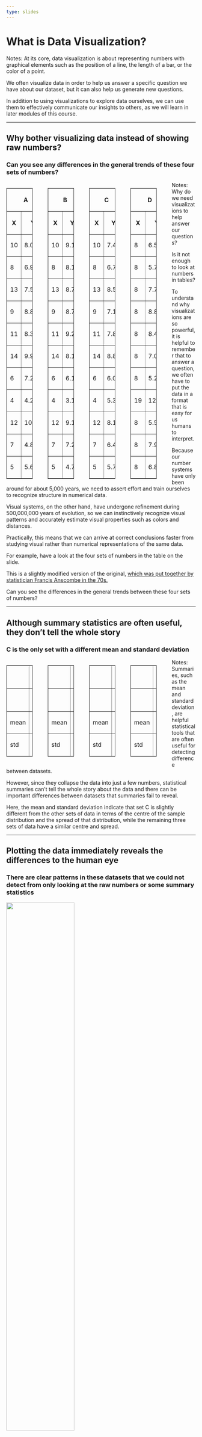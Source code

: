 ```yaml
---
type: slides
---
```


# What is Data Visualization?

Notes: At its core, data visualization is about representing numbers
with graphical elements such as the position of a line, the length of a
bar, or the color of a point.

We often visualize data in order to help us answer a specific question
we have about our dataset, but it can also help us generate new
questions.

In addition to using visualizations to explore data ourselves, we can
use them to effectively communicate our insights to others, as we will
learn in later modules of this course.

---

## Why bother visualizing data instead of showing raw numbers?

### Can you see any differences in the general trends of these four sets of numbers?

<table border="1" style="width:70px; float:left; margin-right:40px">

<thead style="text-align: center">

<tr>

<th colspan="2" halign="left">

A

</th>

</tr>

<tr>

<th>

X

</th>

<th>

Y

</th>

</tr>

</thead>

<tbody>

<tr>

<td>

10

</td>

<td>

8.04

</td>

</tr>

<tr>

<td>

8

</td>

<td>

6.95

</td>

</tr>

<tr>

<td>

13

</td>

<td>

7.58

</td>

</tr>

<tr>

<td>

9

</td>

<td>

8.81

</td>

</tr>

<tr>

<td>

11

</td>

<td>

8.33

</td>

</tr>

<tr>

<td>

14

</td>

<td>

9.96

</td>

</tr>

<tr>

<td>

6

</td>

<td>

7.24

</td>

</tr>

<tr>

<td>

4

</td>

<td>

4.26

</td>

</tr>

<tr>

<td>

12

</td>

<td>

10.84

</td>

</tr>

<tr>

<td>

7

</td>

<td>

4.81

</td>

</tr>

<tr>

<td>

5

</td>

<td>

5.68

</td>

</tr>

</tbody>

</table>

<table border="1" style="width:70px; float:left; margin-right:40px">

<thead style="text-align: center">

<tr>

<th colspan="2" halign="left">

B

</th>

</tr>

<tr>

<th>

X

</th>

<th>

Y

</th>

</tr>

</thead>

<tbody>

<tr>

<td>

10

</td>

<td>

9.14

</td>

</tr>

<tr>

<td>

8

</td>

<td>

8.14

</td>

</tr>

<tr>

<td>

13

</td>

<td>

8.74

</td>

</tr>

<tr>

<td>

9

</td>

<td>

8.77

</td>

</tr>

<tr>

<td>

11

</td>

<td>

9.26

</td>

</tr>

<tr>

<td>

14

</td>

<td>

8.10

</td>

</tr>

<tr>

<td>

6

</td>

<td>

6.13

</td>

</tr>

<tr>

<td>

4

</td>

<td>

3.10

</td>

</tr>

<tr>

<td>

12

</td>

<td>

9.13

</td>

</tr>

<tr>

<td>

7

</td>

<td>

7.26

</td>

</tr>

<tr>

<td>

5

</td>

<td>

4.74

</td>

</tr>

</tbody>

</table>

<table border="1" style="width:70px; float:left; margin-right:40px">

<thead style="text-align: center">

<tr>

<th colspan="2" halign="left">

C

</th>

</tr>

<tr>

<th>

X

</th>

<th>

Y

</th>

</tr>

</thead>

<tbody>

<tr>

<td>

10

</td>

<td>

7.46

</td>

</tr>

<tr>

<td>

8

</td>

<td>

6.77

</td>

</tr>

<tr>

<td>

13

</td>

<td>

8.50

</td>

</tr>

<tr>

<td>

9

</td>

<td>

7.11

</td>

</tr>

<tr>

<td>

11

</td>

<td>

7.81

</td>

</tr>

<tr>

<td>

14

</td>

<td>

8.84

</td>

</tr>

<tr>

<td>

6

</td>

<td>

6.08

</td>

</tr>

<tr>

<td>

4

</td>

<td>

5.39

</td>

</tr>

<tr>

<td>

12

</td>

<td>

8.15

</td>

</tr>

<tr>

<td>

7

</td>

<td>

6.42

</td>

</tr>

<tr>

<td>

5

</td>

<td>

5.73

</td>

</tr>

</tbody>

</table>

<table border="1" style="width:70px; float:left; margin-right:40px">

<thead style="text-align: center">

<tr>

<th colspan="2" halign="left">

D

</th>

</tr>

<tr>

<th>

X

</th>

<th>

Y

</th>

</tr>

</thead>

<tbody>

<tr>

<td>

8

</td>

<td>

6.58

</td>

</tr>

<tr>

<td>

8

</td>

<td>

5.76

</td>

</tr>

<tr>

<td>

8

</td>

<td>

7.71

</td>

</tr>

<tr>

<td>

8

</td>

<td>

8.84

</td>

</tr>

<tr>

<td>

8

</td>

<td>

8.47

</td>

</tr>

<tr>

<td>

8

</td>

<td>

7.04

</td>

</tr>

<tr>

<td>

8

</td>

<td>

5.25

</td>

</tr>

<tr>

<td>

19

</td>

<td>

12.50

</td>

</tr>

<tr>

<td>

8

</td>

<td>

5.56

</td>

</tr>

<tr>

<td>

8

</td>

<td>

7.91

</td>

</tr>

<tr>

<td>

8

</td>

<td>

6.89

</td>

</tr>

</tbody>

</table>

Notes: Why do we need visualizations to help answer our questions?

Is it not enough to look at numbers in tables?

To understand why visualizations are so powerful, it is helpful to
remember that to answer a question, we often have to put the data in a
format that is easy for us humans to interpret.

Because our number systems have only been around for about 5,000 years,
we need to assert effort and train ourselves to recognize structure in
numerical data.

Visual systems, on the other hand, have undergone refinement during
500,000,000 years of evolution, so we can instinctively recognize visual
patterns and accurately estimate visual properties such as colors and
distances.

Practically, this means that we can arrive at correct conclusions faster
from studying visual rather than numerical representations of the same
data.

For example, have a look at the four sets of numbers in the table on the
slide.

This is a slightly modified version of the original,
<a href="https://en.wikipedia.org/wiki/Anscombe%27s_quartet" target="_blank">which
was put together by statistician Francis Anscombe in the 70s.</a>

Can you see the differences in the general trends between these four
sets of numbers?

---

## Although summary statistics are often useful, they don’t tell the whole story

### C is the only set with a different mean and standard deviation

<table border="1" style="width:70px; float:left; margin-right:40px">

<thead style="text-align: center">

<tr>

<th>

</th>

<th colspan="2" halign="left">

A

</th>

</tr>

<tr>

<th>

</th>

<th>

X

</th>

<th>

Y

</th>

</tr>

</thead>

<tbody>

<tr>

<td>

mean

</td>

<td>

9.00

</td>

<td>

7.50

</td>

</tr>

<tr>

<td>

std

</td>

<td>

3.32

</td>

<td>

2.03

</td>

</tr>

</tbody>

</table>

<table border="1" style="width:70px; float:left; margin-right:40px">

<thead style="text-align: center">

<tr>

<th>

</th>

<th colspan="2" halign="left">

B

</th>

</tr>

<tr>

<th>

</th>

<th>

X

</th>

<th>

Y

</th>

</tr>

</thead>

<tbody>

<tr>

<td>

mean

</td>

<td>

9.00

</td>

<td>

7.50

</td>

</tr>

<tr>

<td>

std

</td>

<td>

3.32

</td>

<td>

2.03

</td>

</tr>

</tbody>

</table>

<table border="1" style="width:70px; float:left; margin-right:40px">

<thead style="text-align: center">

<tr>

<th>

</th>

<th colspan="2" halign="left">

C

</th>

</tr>

<tr>

<th>

</th>

<th>

X

</th>

<th>

Y

</th>

</tr>

</thead>

<tbody>

<tr>

<td>

mean

</td>

<td>

9.00

</td>

<td style="background-color:#4853a4; color:#ffffff">

<b>7.11</b>

</td>

</tr>

<tr>

<td>

std

</td>

<td>

3.32

</td>

<td style="background-color:#4853a4; color:#ffffff">

<b>1.15</b>

</td>

</tr>

</tbody>

</table>

<table border="1" style="width:70px; float:left; margin-right:40px">

<thead style="text-align: center">

<tr>

<th>

</th>

<th colspan="2" halign="left">

D

</th>

</tr>

<tr>

<th>

</th>

<th>

X

</th>

<th>

Y

</th>

</tr>

</thead>

<tbody>

<tr>

<td>

mean

</td>

<td>

9.00

</td>

<td>

7.50

</td>

</tr>

<tr>

<td>

std

</td>

<td>

3.32

</td>

<td>

2.03

</td>

</tr>

</tbody>

</table>

Notes: Summaries, such as the mean and standard deviation, are helpful
statistical tools that are often useful for detecting difference between
datasets.

However, since they collapse the data into just a few numbers,
statistical summaries can’t tell the whole story about the data and
there can be important differences between datasets that summaries fail
to reveal.

Here, the mean and standard deviation indicate that set C is slightly
different from the other sets of data in terms of the centre of the
sample distribution and the spread of that distribution, while the
remaining three sets of data have a similar centre and spread.

---

## Plotting the data immediately reveals the differences to the human eye

### There are clear patterns in these datasets that we could not detect from only looking at the raw numbers or some summary statistics

<img src="/module1/modified-anscombes.svg" alt="" width="60%"></img>

Notes: Humans are not good at detecting patterns in raw numbers, and we
don’t have good intuition about how different distributions of data can
contribute to identical statistical summaries.

But guess what we excel at?

Detecting visual patterns\!

It is immediately clear to us how these sets of numbers differ once they
are shown as graphical elements instead of textual objects.

This is one of the main reasons why data visualization is such a
powerful tool for data exploration and communication.

In our example here, we would come to widely different conclusions about
the behavior of the data for the four different data sets.

Sets A and C are roughly linearly increasing at similar rates, whereas
set B reaches a plateau and starts to drop, and set D has a constant
X-value for all numbers except one big outlier.

---

## More examples of plotting versus statistical summaries

![](https://blog.revolutionanalytics.com/downloads/DataSaurus%20Dozen.gif)

<a href="https://www.autodesk.com/research/publications/same-stats-different-graphs" target="_blank">Source:
Matejka and Fitzmaurice, 2017</a>

Notes: A more recent and dynamic illustration of how graphical
representations are much easier for us to interpret compared to
statistical summaries, is the Datasaurus GIF
<a href="https://www.autodesk.com/research/publications/same-stats-different-graphs" target="_blank">from
Autodesk’s research team</a> in this slide.

It displays several different datasets, all with the same mean, standard
deviation and correlation between X and Y, but looking at the data
graphically shows us how different these datasets actually are.

---

# Let’s apply what we learned\!

Notes: <br>
